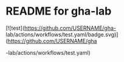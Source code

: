 # README for gha-lab
[![test](https://github.com/USERNAME/gha- lab/actions/workflows/test.yaml/badge.svg)](https://github.com/USERNAME/gha
 
-lab/actions/workflows/test.yaml)
